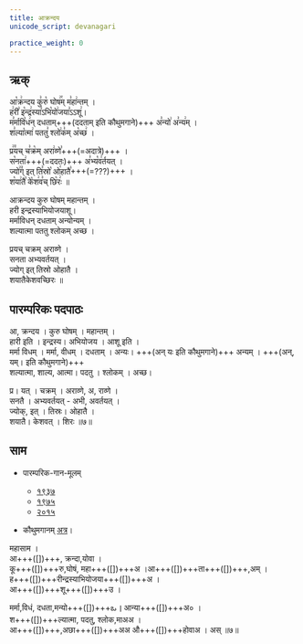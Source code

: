 ```yaml
---
title: आक्रन्दय
unicode_script: devanagari

practice_weight: 0
---
```


## ऋक्

<div class="audioEmbed"  caption="रामानुजार्यः 1974 " src="https://archive
.org/download/jaiminIya-sAma-gAna-paravastu-tradition-rAmAnuja/Akrandaya-yoniH
.mp3"></div>
<div class="audioEmbed"  caption="गोपालार्यः 2015  " src="https://archive
.org/download/jaiminIya-sAma-gAna-paravastu-tradition-gopAla-2015/Akrandaya-yoniH.mp3"></div>


आ꣡क्र꣢न्दय कु꣣रु꣡ घोष꣢꣯म् म꣣हा꣢न्तम् ।  
ह꣢री꣣ इ꣡न्द्र꣢स्या꣣ऽभि꣡यो꣢जया꣣ऽऽशू꣢।  
म꣣र्मावि꣡ध꣢न् दधताम्+++(ददताम् इति कौथुमगाने)+++ अ꣣न्यो꣢ अ꣣न्य꣢म् ।  
श꣣ल्या꣡त्मा꣢ पततु꣣ श्लो꣢क꣣म् अ꣡च्छ꣢ ।

प्र꣢꣫यच् च꣣क्र꣡म् अरा꣢व्णे꣣+++(=अदात्रे)+++ ।  
स꣡नता꣢+++(=ददतः)+++ अ꣣भ्य꣡व꣢र्तयत् ।  
ज्यो꣢꣫ग् इत् ति꣣स्रो꣡ ओ꣢हातै꣣+++(=???)+++ ।  
श꣡या꣢तै꣣ के꣡श꣢व꣣च् छि꣡रः꣢ ॥


आक्रन्दय कुरु घोषम् महान्तम् ।  
हरी इन्द्रस्याभियोजयाशू।  
मर्माविधन् दधताम् अन्योन्यम् ।  
शल्यात्मा पततु श्लोकम् अच्छ ।

प्रयच् चक्रम् अराव्णे ।  
सनता अभ्यवर्तयत् ।  
ज्योग् इत् तिस्रो ओहातै ।  
शयातैकेशवच्छिरः ॥

## पारम्परिकः पदपाठः
आ, क्रन्दय । कुरु घोषम् । महान्तम् ।  
हारी इति । इन्द्रस्य। अभियोजय । आशू इति ।  
मर्मा विधम् । मर्मा, वीधम् । दधताम् । अन्यः। +++(अन् यः इति कौथुमगाने)+++ अन्यम् । +++(अन्, यम्। इति कौथुमगाने)+++  
शल्यात्मा, शाल्य, आत्मा। पदतु । श्लोकम् । अच्छ।

प्र। यत् । चक्रम् । अराव्णे, अ, राव्णे ।  
सनतै । अभ्यवर्तयत् - अभी, अवर्तयत् ।  
ज्योक्, इत् । तिस्रः। ओहातै ।  
शयातै। केशवत् । शिरः ॥७॥

## साम

- पारम्परिक-गान-मूलम् 
  - [१९३७](https://archive.org/stream/sAmaveda-jaiminIya-paravastu-paramparA-docs/sAmaveda-paravastu-1937#page/n55/mode/1up)
  - [१९७५](https://archive.org/stream/sAmaveda-jaiminIya-paravastu-paramparA-docs/sAmaveda-paravastu-1975#page/n51/mode/2up)
  - [२०१५](https://archive.org/stream/sAmaveda-jaiminIya-paravastu-paramparA-docs/proxaNa-sAmAni#page/n3/mode/2up)

- कौथुमगानम् [अत्र](https://archive.org/details/SamaVedaSanhitaWithSayanabhashyaVolume2SatyavrataSamasrami1876bis_201804/page/n443)।

<div class="audioEmbed"  caption="रामानुजार्यः 1974 " src="https://archive
.org/download/jaiminIya-sAma-gAna-paravastu-tradition-rAmAnuja/Akrandaya-mahAsAman
.mp3"></div>
<div class="audioEmbed"  caption="गोपालार्यः 2015  " src="https://archive
.org/download/jaiminIya-sAma-gAna-paravastu-tradition-gopAla-2015/Akrandaya-mahAsAman.mp3"></div>


महासाम ।  
आ+++([])+++, क्रन्दा,योवा ।  
कू+++([])+++रु,घोषं, महा+++([])+++अ ।आ+++([])+++ता+++([])+++,अम् ।  
ह+++([])+++रीन्द्रस्याभियोजया+++([])+++अ ।  
आ+++([])+++शू+++([])+++उ ।  

मर्मा,विधं, दधता,मन्यो+++([])+++ఒ । आन्या+++([])+++अ० ।  
श+++([])+++ल्यात्मा, पदतु, श्लोक,माअअ ।  
आ+++([])+++,अछा+++([])+++अअ औ+++([])+++होवाअ । 
अस् ॥७॥
